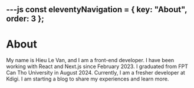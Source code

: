 ---js
const eleventyNavigation = {
	key: "About",
	order: 3
};
---

# About

My name is Hieu Le Van, and I am a front-end developer. I have been working with React and Next.js since February 2023. I graduated from FPT Can Tho University in August 2024. Currently, I am a fresher developer at Kdigi. I am starting a blog to share my experiences and learn more.
